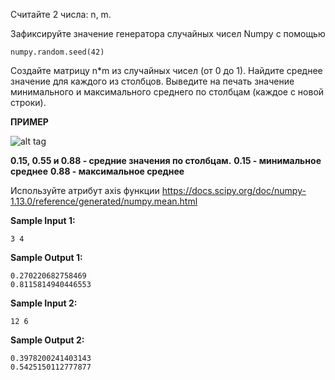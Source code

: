Считайте 2 числа: n, m.

Зафиксируйте значение генератора случайных чисел Numpy с помощью

```commandline
numpy.random.seed(42)
```

Создайте матрицу n*m из случайных чисел (от 0 до 1).
Найдите среднее значение для каждого из столбцов.
Выведите на печать значение минимального и максимального среднего по столбцам (каждое с новой строки).

**ПРИМЕР**

![alt tag](https://github.com/Xelerezex/learning-space/tree/learning-space/stepik-courses/stepik-practice-python-math/5-week-2-vectors-%26-matrix/6.4-numpy-11-20/step-07/Source/1.png)

**0.15, 0.55 и 0.88 - средние значения по столбцам.**
**0.15 - минимальное среднее**
**0.88 - максимальное среднее**

Используйте атрибут axis функции https://docs.scipy.org/doc/numpy-1.13.0/reference/generated/numpy.mean.html

**Sample Input 1:**

```commandline
3 4
```

**Sample Output 1:**

```commandline
0.270220682758469
0.8115814940446553
```

**Sample Input 2:**

```commandline
12 6
```

**Sample Output 2:**

```commandline
0.3978200241403143
0.5425150112777877
```
